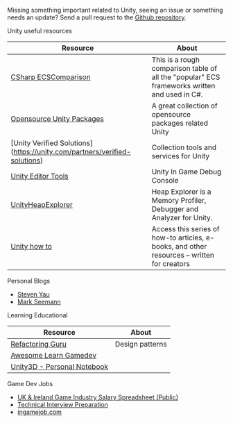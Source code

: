

Missing something important related to Unity, seeing an issue or something needs an update? Send a pull request to the [Github repository](https://github.com/FoxsterDev/MyBlogMaterials).

Unity useful resources

| **Resource**                                                                                                                                 | About                                                                                         |
|---------------------------------------------------------------------------------------------------------------------------------------------|-----------------------------------------------------------------------------------------------|
| [CSharp ECSComparison](https://github.com/Chillu1/CSharpECSComparison)                                                                      | This is a rough comparison table of all the "popular" ECS frameworks written and used in C#.  |
| [Opensource Unity Packages](https://github.com/StefanoCecere/awesome-opensource-unity)                                                      | A great collection of opensource packages related Unity                                       |
| [Unity Verified Solutions] (https://unity.com/partners/verified-solutions)                                                                  | Collection tools and services for Unity                                                       |
| [Unity Editor Tools](https://github.com/yasirkula)                                                                                          | Unity In Game Debug Console                                                                   |
| [UnityHeapExplorer](https://github.com/pschraut/UnityHeapExplorer)                                                                          | Heap Explorer is a Memory Profiler, Debugger and Analyzer for Unity.                          |
| [Unity how to](https://unity.com/how-to)                                                                                                    | Access this series of how-to articles, e-books, and other resources – written for creators    |

Personal Blogs 

- [Steven Yau](https://stevenyau.co.uk/)
- [Mark Seemann](https://blog.ploeh.dk/tags/)

 Learning Educational

| **Resource**                                                                                                                                 | About             |
|----------------------------------------------------------------------------------------------------------------------------------------------|-------------------|
| [Refactoring Guru](https://refactoring.guru/design-patterns)                                                                                 | Design patterns   |
| [Awesome Learn Gamedev](https://github.com/notpresident35/awesome-learn-gamedev)                                                             |                   |
| [Unity3D - Personal Notebook](https://docs.google.com/document/d/1-EFSFLf8bJTZq60kwLzHBOTnb9nv6_Oelu5ho6J_-uI/edit#heading=h.qolyg3va2zkn)   |                   |


Game Dev Jobs 
- [UK & Ireland Game Industry Salary Spreadsheet (Public)](https://docs.google.com/spreadsheets/d/1c6MDGzt3gCKMYzEA77vmSZNxHnd1CqeNs8W0xJ-Zss0/edit#gid=0)
- [Technical Interview Preparation](https://docs.google.com/document/d/1GEy-tPO048rsg4XNS_f-jiHZWYlH6gXAUJ_v7PoUynA/edit)
- [ingamejob.com](https://pl.ingamejob.com/en/jobs)